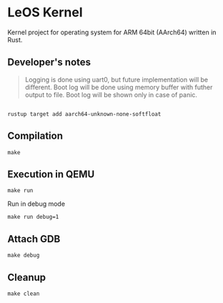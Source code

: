 # LeOS Kernel

Kernel project for operating system for ARM 64bit (AArch64) written in Rust.

## Developer's notes

> Logging is done using uart0, but future implementation will be different. Boot log will be done
> using memory buffer with futher output to file. Boot log will be shown only in case of panic.

```

rustup target add aarch64-unknown-none-softfloat
```

## Compilation

```shell
make
```

## Execution in QEMU

```shell
make run
```

Run in debug mode

```shell
make run debug=1
```

## Attach GDB

```shell
make debug
```

## Cleanup

```shell
make clean
```

